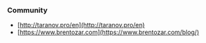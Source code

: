 ### Community

- [http://taranov.pro/en](http://taranov.pro/en)<br/>
- [https://www.brentozar.com](https://www.brentozar.com/blog/)